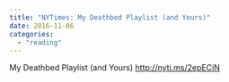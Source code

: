 ```yaml
---
title: "NYTimes: My Deathbed Playlist (and Yours)"
date: 2016-11-06
categories: 
  - "reading"
---
```


My Deathbed Playlist (and Yours) http://nyti.ms/2epECiN
